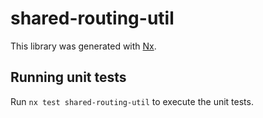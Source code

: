 # shared-routing-util

This library was generated with [Nx](https://nx.dev).

## Running unit tests

Run `nx test shared-routing-util` to execute the unit tests.
